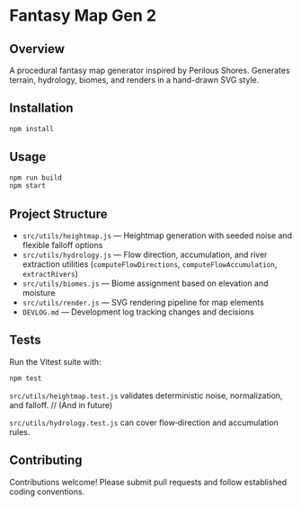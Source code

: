 # Fantasy Map Gen 2

## Overview
A procedural fantasy map generator inspired by Perilous Shores. Generates terrain, hydrology, biomes, and renders in a hand-drawn SVG style.

## Installation
```bash
npm install
```

## Usage
```bash
npm run build
npm start
```

## Project Structure

- `src/utils/heightmap.js` — Heightmap generation with seeded noise and flexible falloff options
- `src/utils/hydrology.js` — Flow direction, accumulation, and river extraction utilities (`computeFlowDirections`, `computeFlowAccumulation`, `extractRivers`)
- `src/utils/biomes.js` — Biome assignment based on elevation and moisture
- `src/utils/render.js` — SVG rendering pipeline for map elements
- `DEVLOG.md` — Development log tracking changes and decisions

## Tests
Run the Vitest suite with:
```bash
npm test
```
`src/utils/heightmap.test.js` validates deterministic noise, normalization, and falloff.
// (And in future)

`src/utils/hydrology.test.js` can cover flow‐direction and accumulation rules.

## Contributing

Contributions welcome! Please submit pull requests and follow established coding conventions. 
